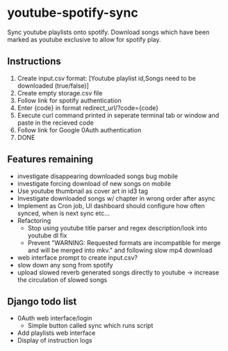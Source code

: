 # youtube-spotify-sync
Sync youtube playlists onto spotify. Download songs which have been marked as youtube exclusive to allow for spotify play.

## Instructions
1. Create input.csv format: [Youtube playlist id,Songs need to be downloaded (true/false)]
1. Create empty storage.csv file
1. Follow link for spotify authentication
1. Enter {code} in format redirect_url/?code={code}
1. Execute curl command printed in seperate terminal tab or window and paste in the recieved code
1. Follow link for Google 0Auth authentication
1. DONE

## Features remaining
* investigate disappearing downloaded songs bug mobile
* investigate forcing download of new songs on mobile
* Use youtube thumbnail as cover art in id3 tag
* Investigate downloaded songs w/ chapter in wrong order after async
* Implement as Cron job, UI dashboard should configure how often synced, when is next sync etc...
* Refactoring 
  * Stop using youtube title parser and regex description/look into youtube dl fix
  * Prevent "WARNING: Requested formats are incompatible for merge and will be merged into mkv." and following slow mp4 download
* web interface prompt to create input.csv?
* slow down any song from spotify
* upload slowed reverb generated songs directly to youtube -> increase the circulation of slowed songs

## Django todo list
* 0Auth web interface/login
  * Simple button called sync which runs script
* Add playlists web interface
* Display of instruction logs
